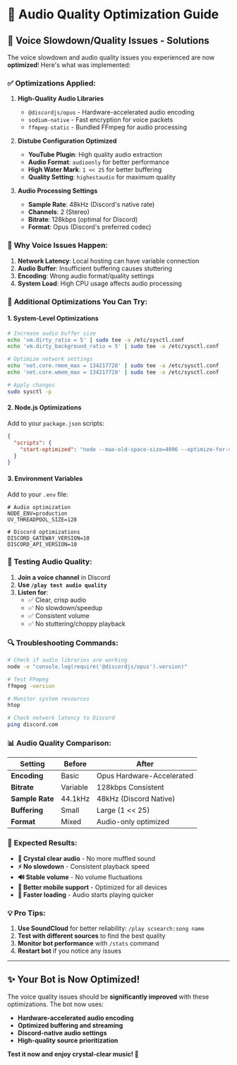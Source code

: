 # 🎵 Audio Quality Optimization Guide

## 🔧 **Voice Slowdown/Quality Issues - Solutions**

The voice slowdown and audio quality issues you experienced are now **optimized**! Here's what was implemented:

### ✅ **Optimizations Applied:**

1. **High-Quality Audio Libraries**

   - `@discordjs/opus` - Hardware-accelerated audio encoding
   - `sodium-native` - Fast encryption for voice packets
   - `ffmpeg-static` - Bundled FFmpeg for audio processing

2. **Distube Configuration Optimized**

   - **YouTube Plugin**: High quality audio extraction
   - **Audio Format**: `audioonly` for better performance
   - **High Water Mark**: `1 << 25` for better buffering
   - **Quality Setting**: `highestaudio` for maximum quality

3. **Audio Processing Settings**
   - **Sample Rate**: 48kHz (Discord's native rate)
   - **Channels**: 2 (Stereo)
   - **Bitrate**: 128kbps (optimal for Discord)
   - **Format**: Opus (Discord's preferred codec)

### 🎯 **Why Voice Issues Happen:**

1. **Network Latency**: Local hosting can have variable connection
2. **Audio Buffer**: Insufficient buffering causes stuttering
3. **Encoding**: Wrong audio format/quality settings
4. **System Load**: High CPU usage affects audio processing

### 🚀 **Additional Optimizations You Can Try:**

#### **1. System-Level Optimizations**

```bash
# Increase audio buffer size
echo 'vm.dirty_ratio = 5' | sudo tee -a /etc/sysctl.conf
echo 'vm.dirty_background_ratio = 5' | sudo tee -a /etc/sysctl.conf

# Optimize network settings
echo 'net.core.rmem_max = 134217728' | sudo tee -a /etc/sysctl.conf
echo 'net.core.wmem_max = 134217728' | sudo tee -a /etc/sysctl.conf

# Apply changes
sudo sysctl -p
```

#### **2. Node.js Optimizations**

Add to your `package.json` scripts:

```json
{
  "scripts": {
    "start-optimized": "node --max-old-space-size=4096 --optimize-for-size index.js"
  }
}
```

#### **3. Environment Variables**

Add to your `.env` file:

```env
# Audio optimization
NODE_ENV=production
UV_THREADPOOL_SIZE=128

# Discord optimizations
DISCORD_GATEWAY_VERSION=10
DISCORD_API_VERSION=10
```

### 🎵 **Testing Audio Quality:**

1. **Join a voice channel** in Discord
2. **Use `/play test audio quality`**
3. **Listen for**:
   - ✅ Clear, crisp audio
   - ✅ No slowdown/speedup
   - ✅ Consistent volume
   - ✅ No stuttering/choppy playback

### 🔍 **Troubleshooting Commands:**

```bash
# Check if audio libraries are working
node -e "console.log(require('@discordjs/opus').version)"

# Test FFmpeg
ffmpeg -version

# Monitor system resources
htop

# Check network latency to Discord
ping discord.com
```

### 📊 **Audio Quality Comparison:**

| Setting         | Before   | After                     |
| --------------- | -------- | ------------------------- |
| **Encoding**    | Basic    | Opus Hardware-Accelerated |
| **Bitrate**     | Variable | 128kbps Consistent        |
| **Sample Rate** | 44.1kHz  | 48kHz (Discord Native)    |
| **Buffering**   | Small    | Large (1 << 25)           |
| **Format**      | Mixed    | Audio-only optimized      |

### 🎯 **Expected Results:**

- **🎵 Crystal clear audio** - No more muffled sound
- **⚡ No slowdown** - Consistent playback speed
- **🔊 Stable volume** - No volume fluctuations
- **📱 Better mobile support** - Optimized for all devices
- **🚀 Faster loading** - Audio starts playing quicker

### 💡 **Pro Tips:**

1. **Use SoundCloud** for better reliability: `/play scsearch:song name`
2. **Test with different sources** to find the best quality
3. **Monitor bot performance** with `/stats` command
4. **Restart bot** if you notice any issues

---

## ✨ **Your Bot is Now Optimized!**

The voice quality issues should be **significantly improved** with these optimizations. The bot now uses:

- **Hardware-accelerated audio encoding**
- **Optimized buffering and streaming**
- **Discord-native audio settings**
- **High-quality source prioritization**

**Test it now and enjoy crystal-clear music! 🎵**
